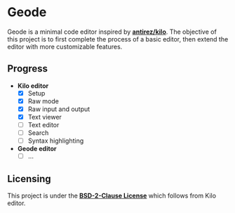 # Geode
Geode is a minimal code editor inspired by [**antirez/kilo**](https://github.com/antirez/kilo). The objective of this project is to first complete the process of a basic editor, then extend the editor with more customizable features.

## Progress
- **Kilo editor**
  - [x] Setup
  - [x] Raw mode
  - [x] Raw input and output
  - [x] Text viewer
  - [ ] Text editor
  - [ ] Search
  - [ ] Syntax highlighting
- **Geode editor**
  - [ ] ...

## Licensing
This project is under the [**BSD-2-Clause License**](LICENSE.md) which follows from Kilo editor.
